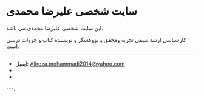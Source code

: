 # سایت شخصی علیرضا محمدی

این سایت شخصی علیرضا محمدی می باشد.

کارشناسی ارشد شیمی تجزیه
ومحقق و پژوهشگر و نویسنده کتاب و جزوات درسی است.

---



- ایمیل: Alireza.mohammadi2014@yahoo.com 
- 
-  


---.
